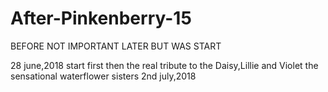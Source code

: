 # After-Pinkenberry-15

BEFORE NOT IMPORTANT LATER BUT WAS START

28 june,2018 start first then the real tribute to the Daisy,Lillie and Violet the sensational waterflower sisters 2nd july,2018 
